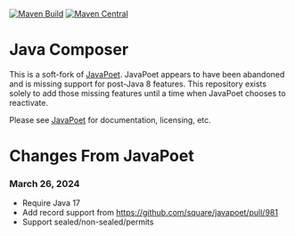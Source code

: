 [![Maven Build](https://github.com/Randgalt/java-composer/actions/workflows/ci.yml/badge.svg)](https://github.com/Randgalt/java-composer/actions/workflows/ci.yml)
[![Maven Central](https://img.shields.io/maven-central/v/io.soabase.java-composer/java-composer.svg?sort=date)](https://search.maven.org/search?q=g:io.soabase.java-composer%20a:java-composer)

# Java Composer

This is a soft-fork of [JavaPoet](https://github.com/square/javapoet). JavaPoet appears to have been abandoned and is missing 
support for post-Java 8 features. This repository exists solely to add those missing features until a time when JavaPoet 
chooses to reactivate.

Please see [JavaPoet](https://github.com/square/javapoet) for documentation, licensing, etc.

# Changes From JavaPoet

### March 26, 2024
- Require Java 17
- Add record support from https://github.com/square/javapoet/pull/981
- Support sealed/non-sealed/permits
